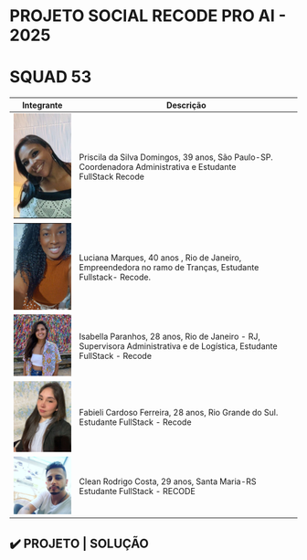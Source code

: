 # PROJETO SOCIAL RECODE PRO AI - 2025 
# SQUAD 53



| Integrante     | Descrição     |
|----------------|----------------|
|<img src="src/img/squad/priscila.jpg" alt="Priscila da Silva Domingos" width="150"/>    | Priscila da Silva Domingos, 39 anos, São Paulo-SP. Coordenadora Administrativa e Estudante FullStack Recode |
| <img src="src/img/squad/lu.jpg" alt="Luciana Marques" width="150"/>  | Luciana Marques, 40 anos , Rio de Janeiro, Empreendedora no ramo de Tranças,  Estudante Fullstack- Recode.  |
| <img src="src/img/squad/isa.jpg" alt="Isabella Paranhos" width="150"/> | Isabella Paranhos, 28 anos, Rio de Janeiro - RJ, Supervisora Administrativa e de Logística, Estudante FullStack - Recode|
| <img src="src/img/squad/fabi.jpg" alt="Fabieli Cardoso Ferreira" width="150"/>   | Fabieli Cardoso Ferreira, 28 anos, Rio Grande do Sul. Estudante FullStack - Recode  |
| <img src="src/img/squad/clean.jpg" alt="Clean Rodrigo Costa" width="150"/> | Clean Rodrigo Costa, 29 anos, Santa Maria-RS Estudante FullStack - RECODE |


## ✔️ PROJETO | SOLUÇÃO 


